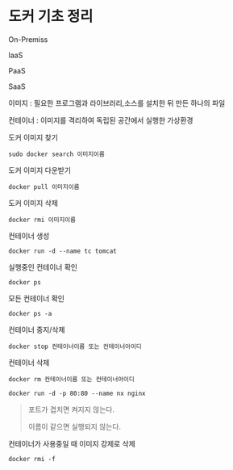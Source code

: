 # 도커 기초 정리



On-Premiss

IaaS

PaaS

SaaS



이미지 : 필요한 프로그램과 라이브러리,소스를 설치한 뒤 만든 하나의 파일

컨테이너 : 이미지를 격리하여 독립된 공간에서 실행한 가상환경 



도커 이미지 찾기

```
sudo docker search 이미지이름
```



도커 이미지 다운받기

```
docker pull 이미지이름
```



도커 이미지 삭제

```
docker rmi 이미지이름
```



컨테이너 생성

```
docker run -d --name tc tomcat
```



실행중인 컨테이너 확인

```
docker ps
```



모든 컨테이너 확인

```
docker ps -a
```



컨테이너 중지/삭제

```
docker stop 컨테이너이름 또는 컨테이너아이디
```



컨테이너 삭제

```
docker rm 컨테이너이름 또는 컨테이너아이디
```



```
docker run -d -p 80:80 --name nx nginx
```

>  포트가 겹치면 켜지지 않는다.
>
> 이름이 같으면 실행되지 않는다.



컨테이너가 사용중일 때 이미지 강제로 삭제

```
docker rmi -f
```



